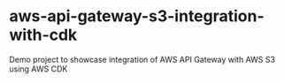 # aws-api-gateway-s3-integration-with-cdk
Demo project to showcase integration of AWS API Gateway with AWS S3 using AWS CDK
